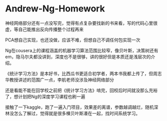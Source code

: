 # Andrew-Ng-Homework
神经网络部分还有一点没写完，觉得有点复杂要找新的书来看，写的代码心里很虚，等自己能推出反向传播整个过程再来


PCA想自己实现，也还没做，应该不难，但想自己不调任何包实现一次

Ng在cousera上的课程涵盖的机器学习算法范围比较窄，像贝叶斯，决策树还有em，隐马尔夫都没讲到，深度也不是很够，讲的很好但是本质还是浅层次的介绍。

《统计学习方法》是本好书，比西瓜书更适合初学者，两本书我都上传了，但周志华教授讲述的范围广一点，李航老师没涉及神经网络部分

还是看能不能在回学校之前把《统计学习方法》啃完，回校后时间就没那么充裕了，想计划把Ng的深度学习课程也刷一遍

接触了一下kaggle，跑了一遍入门项目，效果差的离谱，参数越调越烂，随机深林没怎么了解过，觉得就是很多棵贝叶斯凑在一起，找时间系统学习。
